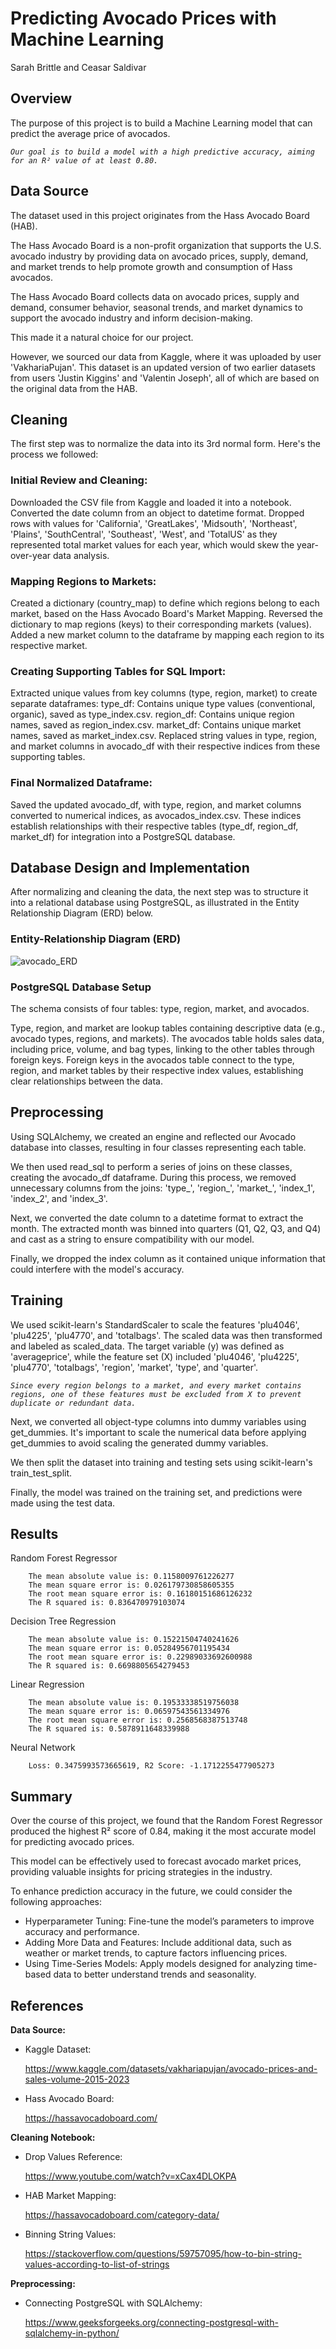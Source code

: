 # Predicting Avocado Prices with Machine Learning

Sarah Brittle and Ceasar Saldivar

## Overview
The purpose of this project is to build a Machine Learning model that can predict the average price of avocados.

*`Our goal is to build a model with a high predictive accuracy, aiming for an R² value of at least 0.80.`*

## Data Source
The dataset used in this project originates from the Hass Avocado Board (HAB).

The Hass Avocado Board is a non-profit organization that supports the U.S. avocado industry 
by providing data on avocado prices, supply, demand, and market trends to help promote growth and consumption of Hass avocados.

The Hass Avocado Board collects data on avocado prices, supply and demand, consumer behavior, seasonal trends, 
and market dynamics to support the avocado industry and inform decision-making.

This made it a natural choice for our project.

However, we sourced our data from Kaggle, where it was uploaded by user 'VakhariaPujan'. This dataset is an updated version 
of two earlier datasets from users 'Justin Kiggins' and 'Valentin Joseph', all of which are based on the original data from the HAB.

## Cleaning
The first step was to normalize the data into its 3rd normal form. Here's the process we followed:

### Initial Review and Cleaning:

Downloaded the CSV file from Kaggle and loaded it into a notebook.
Converted the date column from an object to datetime format.
Dropped rows with values for 'California', 'GreatLakes', 'Midsouth', 'Northeast', 'Plains', 'SouthCentral', 'Southeast', 'West', and 'TotalUS' 
as they represented total market values for each year, which would skew the year-over-year data analysis.

### Mapping Regions to Markets:

Created a dictionary (country_map) to define which regions belong to each market, based on the Hass Avocado Board's Market Mapping.
Reversed the dictionary to map regions (keys) to their corresponding markets (values).
Added a new market column to the dataframe by mapping each region to its respective market.

### Creating Supporting Tables for SQL Import:

Extracted unique values from key columns (type, region, market) to create separate dataframes:
type_df: Contains unique type values (conventional, organic), saved as type_index.csv.
region_df: Contains unique region names, saved as region_index.csv.
market_df: Contains unique market names, saved as market_index.csv.
Replaced string values in type, region, and market columns in avocado_df with their respective indices from these supporting tables.

### Final Normalized Dataframe:

Saved the updated avocado_df, with type, region, and market columns converted to numerical indices, as avocados_index.csv.
These indices establish relationships with their respective tables (type_df, region_df, market_df) for integration into a PostgreSQL database.

## Database Design and Implementation
After normalizing and cleaning the data, the next step was to structure it into a relational database using PostgreSQL, as illustrated 
in the Entity Relationship Diagram (ERD) below.

### Entity-Relationship Diagram (ERD)

![avocado_ERD](https://github.com/user-attachments/assets/fc26dfd6-56ee-4327-b0bb-202a15325598)

### PostgreSQL Database Setup

The schema consists of four tables: type, region, market, and avocados.

Type, region, and market are lookup tables containing descriptive data (e.g., avocado types, regions, and markets).
The avocados table holds sales data, including price, volume, and bag types, linking to the other tables through foreign keys.
Foreign keys in the avocados table connect to the type, region, and market tables by their respective index values, establishing clear 
relationships between the data.

## Preprocessing
Using SQLAlchemy, we created an engine and reflected our Avocado database into classes, resulting in four classes representing each table.

We then used read_sql to perform a series of joins on these classes, creating the avocado_df dataframe.
During this process, we removed unnecessary columns from the joins: 'type_', 'region_', 'market_', 'index_1', 'index_2', and 'index_3'.

Next, we converted the date column to a datetime format to extract the month.
The extracted month was binned into quarters (Q1, Q2, Q3, and Q4) and cast as a string to ensure compatibility with our model.

Finally, we dropped the index column as it contained unique information that could interfere with the model's accuracy.

## Training
We used scikit-learn's StandardScaler to scale the features 'plu4046', 'plu4225', 'plu4770', and 'totalbags'.
The scaled data was then transformed and labeled as scaled_data. The target variable (y) was defined as 'averageprice', 
while the feature set (X) included 'plu4046', 'plu4225', 'plu4770', 'totalbags', 'region', 'market', 'type', and 'quarter'.

*`Since every region belongs to a market, and every market contains regions,
one of these features must be excluded from X to prevent duplicate or redundant data.`*

Next, we converted all object-type columns into dummy variables using get_dummies.
It's important to scale the numerical data before applying get_dummies to avoid scaling the generated dummy variables.

We then split the dataset into training and testing sets using scikit-learn's train_test_split.

Finally, the model was trained on the training set, and predictions were made using the test data.

## Results
Random Forest Regressor

        The mean absolute value is: 0.1158009761226277
        The mean square error is: 0.026179730858605355
        The root mean square error is: 0.16180151686126232
        The R squared is: 0.836470979103074
  
Decision Tree Regression

        The mean absolute value is: 0.15221504740241626
        The mean square error is: 0.05284956701195434
        The root mean square error is: 0.22989033692600988
        The R squared is: 0.6698805654279453

Linear Regression

        The mean absolute value is: 0.19533338519756038
        The mean square error is: 0.06597543561334976
        The root mean square error is: 0.2568568387513748
        The R squared is: 0.5878911648339988

Neural Network

        Loss: 0.3475993573665619, R2 Score: -1.1712255477905273

## Summary
Over the course of this project, we found that the Random Forest Regressor produced the highest R² score of 0.84, 
making it the most accurate model for predicting avocado prices.

This model can be effectively used to forecast avocado market prices, providing valuable insights for pricing strategies in the industry.

To enhance prediction accuracy in the future, we could consider the following approaches:

* Hyperparameter Tuning: Fine-tune the model’s parameters to improve accuracy and performance.
* Adding More Data and Features: Include additional data, such as weather or market trends, to capture factors influencing prices.
* Using Time-Series Models: Apply models designed for analyzing time-based data to better understand trends and seasonality.

## References

**Data Source:**

* Kaggle Dataset:

    https://www.kaggle.com/datasets/vakhariapujan/avocado-prices-and-sales-volume-2015-2023

* Hass Avocado Board:

    https://hassavocadoboard.com/

**Cleaning Notebook:**

* Drop Values Reference:

    https://www.youtube.com/watch?v=xCax4DLOKPA
 
* HAB Market Mapping:

    https://hassavocadoboard.com/category-data/

* Binning String Values:

    https://stackoverflow.com/questions/59757095/how-to-bin-string-values-according-to-list-of-strings

**Preprocessing:**

* Connecting PostgreSQL with SQLAlchemy:

    https://www.geeksforgeeks.org/connecting-postgresql-with-sqlalchemy-in-python/
